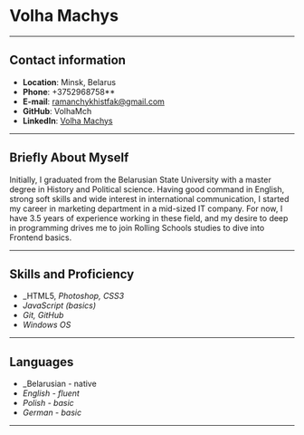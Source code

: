 # Volha Machys


**********


## Contact information


* **Location**: Minsk, Belarus
* **Phone**: +3752968758**
* **E-mail**: ramanchykhistfak@gmail.com
* **GitHub**: VolhaMch
* **LinkedIn**: [Volha Machys](https://www.linkedin.com/in/olga-romanchik)


***********


## Briefly About Myself


Initially, I graduated from the Belarusian State University with a master degree in History and Political science. 
Having good command in English, strong soft skills and wide interest in international communication, I started my career in marketing department in a mid-sized IT company.
For now, I have 3.5 years of experience working in these field, and my desire to deep in programming drives me to join Rolling Schools studies to dive into Frontend basics.


***********


## Skills and Proficiency


* _HTML5, _Photoshop, CSS3_
* _JavaScript (basics)_
* _Git, GitHub_
* _Windows OS_


***********


## Languages


* _Belarusian - native
* _English - fluent_
* _Polish - basic_
* _German - basic_


***********


